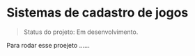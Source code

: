 <h1>Sistemas de cadastro de jogos</h1>

> Status do projeto: Em desenvolvimento.

Para rodar esse proejeto ......
